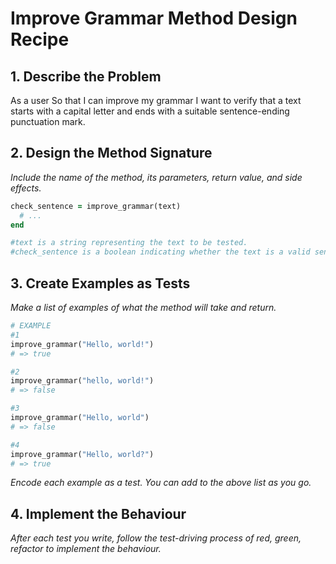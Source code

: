 # Improve Grammar Method Design Recipe

## 1. Describe the Problem

As a user
So that I can improve my grammar
I want to verify that a text starts with a capital letter and ends with a suitable sentence-ending punctuation mark.

## 2. Design the Method Signature

_Include the name of the method, its parameters, return value, and side effects._

```ruby
check_sentence = improve_grammar(text)
  # ...
end

#text is a string representing the text to be tested.
#check_sentence is a boolean indicating whether the text is a valid sentence.
```

## 3. Create Examples as Tests

_Make a list of examples of what the method will take and return._

```ruby
# EXAMPLE
#1
improve_grammar("Hello, world!") 
# => true

#2
improve_grammar("hello, world!") 
# => false

#3
improve_grammar("Hello, world")
# => false

#4
improve_grammar("Hello, world?")
# => true
```

_Encode each example as a test. You can add to the above list as you go._

## 4. Implement the Behaviour

_After each test you write, follow the test-driving process of red, green, refactor to implement the behaviour._